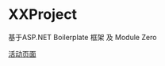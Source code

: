 # XXProject
基于ASP.NET Boilerplate 框架 及 Module Zero

[活动页面](https://github.com/ren8179/XXProject/blob/master/events.png)
